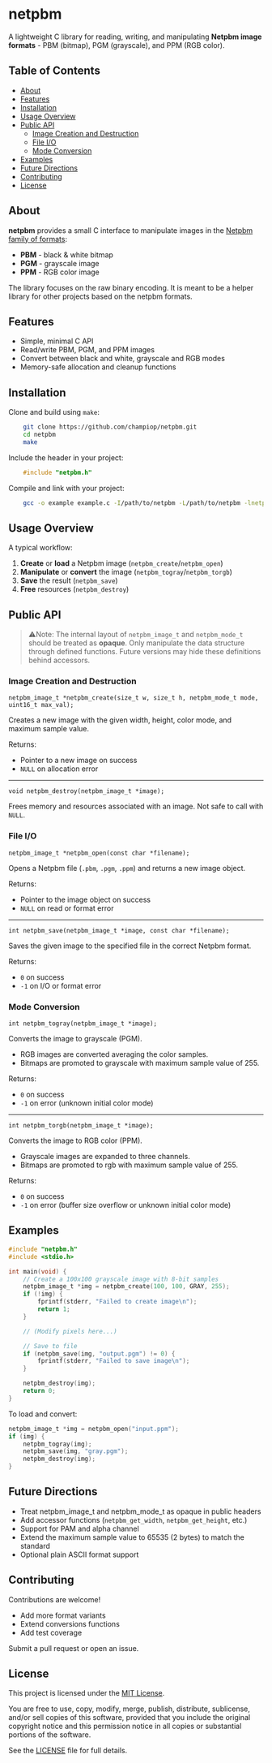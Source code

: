 # netpbm

A lightweight C library for reading, writing, and manipulating **Netpbm image formats** - PBM (bitmap), PGM (grayscale), and PPM (RGB color).

## Table of Contents

- [About](#about)
- [Features](#features)
- [Installation](#installation)
- [Usage Overview](#usage-overview)
- [Public API](#public-api)
    - [Image Creation and Destruction](#image-creation-and-destruction)
    - [File I/O](#file-io)
    - [Mode Conversion](#mode-conversion)
- [Examples](#examples)
- [Future Directions](future-directions)
- [Contributing](contributing)
- [License](license)

## About

**netpbm** provides a small C interface to manipulate images in the [Netpbm family of formats](https://en.wikipedia.org/w/index.php?title=Netpbm):

- **PBM** - black & white bitmap
- **PGM** - grayscale image
- **PPM** - RGB color image

The library focuses on the raw binary encoding. It is meant to be a helper library for other projects based on the netpbm formats.

## Features

- Simple, minimal C API
- Read/write PBM, PGM, and PPM images
- Convert between black and white, grayscale and RGB modes
- Memory-safe allocation and cleanup functions

## Installation

Clone and build using `make`:

```bash
    git clone https://github.com/champiop/netpbm.git
    cd netpbm
    make
```

Include the header in your project:

```c
    #include "netpbm.h"
```

Compile and link with your project:

```bash
    gcc -o example example.c -I/path/to/netpbm -L/path/to/netpbm -lnetpbm
```

## Usage Overview

A typical workflow:

1. **Create** or **load** a Netpbm image (`netpbm_create`/`netpbm_open`)
2. **Manipulate** or **convert** the image (`netpbm_togray`/`netpbm_torgb`)
3. **Save** the result (`netpbm_save`)
4. **Free** resources (`netpbm_destroy`)

## Public API

> ⚠️Note: The internal layout of `netpbm_image_t` and `netpbm_mode_t` should be treated as **opaque**. Only manipulate the data structure through defined functions. Future versions may hide these definitions behind accessors.

### Image Creation and Destruction

`netpbm_image_t *netpbm_create(size_t w, size_t h, netpbm_mode_t mode, uint16_t max_val);`

Creates a new image with the given width, height, color mode, and maximum sample value.

Returns:

- Pointer to a new image on success
- `NULL` on allocation error

---

`void netpbm_destroy(netpbm_image_t *image);`

Frees memory and resources associated with an image.
Not safe to call with `NULL`.

### File I/O

`netpbm_image_t *netpbm_open(const char *filename);`

Opens a Netpbm file (`.pbm`, `.pgm`, `.ppm`) and returns a new image object.

Returns:

- Pointer to the image object on success
- `NULL` on read or format error

---

`int netpbm_save(netpbm_image_t *image, const char *filename);`

Saves the given image to the specified file in the correct Netpbm format.

Returns:

- `0` on success
- `-1` on I/O or format error

### Mode Conversion

`int netpbm_togray(netpbm_image_t *image);`

Converts the image to grayscale (PGM).

- RGB images are converted averaging the color samples.
- Bitmaps are promoted to grayscale with maximum sample value of 255.

Returns:

- `0` on success
- `-1` on error (unknown initial color mode)

---

`int netpbm_torgb(netpbm_image_t *image);`

Converts the image to RGB color (PPM).

- Grayscale images are expanded to three channels.
- Bitmaps are promoted to rgb with maximum sample value of 255.

Returns:

- `0` on success
- `-1` on error (buffer size overflow or unknown initial color mode)

## Examples

```c
#include "netpbm.h"
#include <stdio.h>

int main(void) {
    // Create a 100x100 grayscale image with 8-bit samples
    netpbm_image_t *img = netpbm_create(100, 100, GRAY, 255);
    if (!img) {
        fprintf(stderr, "Failed to create image\n");
        return 1;
    }

    // (Modify pixels here...)

    // Save to file
    if (netpbm_save(img, "output.pgm") != 0) {
        fprintf(stderr, "Failed to save image\n");
    }

    netpbm_destroy(img);
    return 0;
}
```

To load and convert:

```c
netpbm_image_t *img = netpbm_open("input.ppm");
if (img) {
    netpbm_togray(img);
    netpbm_save(img, "gray.pgm");
    netpbm_destroy(img);
}
```

## Future Directions

- Treat netpbm_image_t and netpbm_mode_t as opaque in public headers
- Add accessor functions (`netpbm_get_width`, `netpbm_get_height`, etc.)
- Support for PAM and alpha channel
- Extend the maximum sample value to 65535 (2 bytes) to match the standard
- Optional plain ASCII format support

## Contributing

Contributions are welcome!
- Add more format variants
- Extend conversions functions
- Add test coverage

Submit a pull request or open an issue.

## License

This project is licensed under the [MIT License](LICENSE).

You are free to use, copy, modify, merge, publish, distribute, sublicense, and/or sell
copies of this software, provided that you include the original copyright notice
and this permission notice in all copies or substantial portions of the software.

See the [LICENSE](LICENSE) file for full details.
